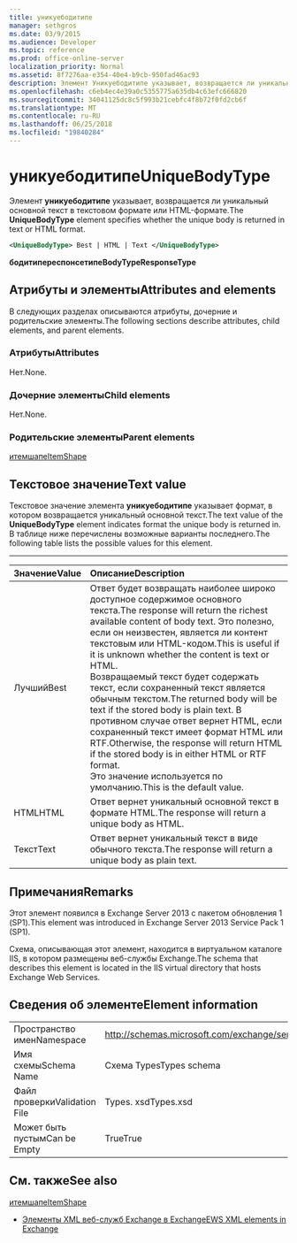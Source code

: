 ```yaml
---
title: уникуебодитипе
manager: sethgros
ms.date: 03/9/2015
ms.audience: Developer
ms.topic: reference
ms.prod: office-online-server
localization_priority: Normal
ms.assetid: 8f7276aa-e354-40e4-b9cb-950fad46ac93
description: Элемент Уникуебодитипе указывает, возвращается ли уникальный основной текст в текстовом формате или HTML-формате.
ms.openlocfilehash: c6eb4ec4e39a0c5355775a635db4c63efc666820
ms.sourcegitcommit: 34041125dc8c5f993b21cebfc4f8b72f0fd2cb6f
ms.translationtype: MT
ms.contentlocale: ru-RU
ms.lasthandoff: 06/25/2018
ms.locfileid: "19840284"
---
```

# <a name="uniquebodytype"></a><span data-ttu-id="9115c-103">уникуебодитипе</span><span class="sxs-lookup"><span data-stu-id="9115c-103">UniqueBodyType</span></span>

<span data-ttu-id="9115c-104">Элемент **уникуебодитипе** указывает, возвращается ли уникальный основной текст в текстовом формате или HTML-формате.</span><span class="sxs-lookup"><span data-stu-id="9115c-104">The **UniqueBodyType** element specifies whether the unique body is returned in text or HTML format.</span></span> 
  
```XML
<UniqueBodyType> Best | HTML | Text </UniqueBodyType>
```

 <span data-ttu-id="9115c-105">**бодитипереспонсетипе**</span><span class="sxs-lookup"><span data-stu-id="9115c-105">**BodyTypeResponseType**</span></span>
## <a name="attributes-and-elements"></a><span data-ttu-id="9115c-106">Атрибуты и элементы</span><span class="sxs-lookup"><span data-stu-id="9115c-106">Attributes and elements</span></span>

<span data-ttu-id="9115c-107">В следующих разделах описываются атрибуты, дочерние и родительские элементы.</span><span class="sxs-lookup"><span data-stu-id="9115c-107">The following sections describe attributes, child elements, and parent elements.</span></span>
  
### <a name="attributes"></a><span data-ttu-id="9115c-108">Атрибуты</span><span class="sxs-lookup"><span data-stu-id="9115c-108">Attributes</span></span>

<span data-ttu-id="9115c-109">Нет.</span><span class="sxs-lookup"><span data-stu-id="9115c-109">None.</span></span>
  
### <a name="child-elements"></a><span data-ttu-id="9115c-110">Дочерние элементы</span><span class="sxs-lookup"><span data-stu-id="9115c-110">Child elements</span></span>

<span data-ttu-id="9115c-111">Нет.</span><span class="sxs-lookup"><span data-stu-id="9115c-111">None.</span></span>
  
### <a name="parent-elements"></a><span data-ttu-id="9115c-112">Родительские элементы</span><span class="sxs-lookup"><span data-stu-id="9115c-112">Parent elements</span></span>

[<span data-ttu-id="9115c-113">итемшапе</span><span class="sxs-lookup"><span data-stu-id="9115c-113">ItemShape</span></span>](itemshape.md)
  
## <a name="text-value"></a><span data-ttu-id="9115c-114">Текстовое значение</span><span class="sxs-lookup"><span data-stu-id="9115c-114">Text value</span></span>

<span data-ttu-id="9115c-115">Текстовое значение элемента **уникуебодитипе** указывает формат, в котором возвращается уникальный основной текст.</span><span class="sxs-lookup"><span data-stu-id="9115c-115">The text value of the **UniqueBodyType** element indicates format the unique body is returned in.</span></span> <span data-ttu-id="9115c-116">В таблице ниже перечислены возможные варианты последнего.</span><span class="sxs-lookup"><span data-stu-id="9115c-116">The following table lists the possible values for this element.</span></span> 
  
****

|<span data-ttu-id="9115c-117">**Значение**</span><span class="sxs-lookup"><span data-stu-id="9115c-117">**Value**</span></span>|<span data-ttu-id="9115c-118">**Описание**</span><span class="sxs-lookup"><span data-stu-id="9115c-118">**Description**</span></span>|
|:-----|:-----|
|<span data-ttu-id="9115c-119">Лучший</span><span class="sxs-lookup"><span data-stu-id="9115c-119">Best</span></span>  <br/> |<span data-ttu-id="9115c-120">Ответ будет возвращать наиболее широко доступное содержимое основного текста.</span><span class="sxs-lookup"><span data-stu-id="9115c-120">The response will return the richest available content of body text.</span></span> <span data-ttu-id="9115c-121">Это полезно, если он неизвестен, является ли контент текстовым или HTML-кодом.</span><span class="sxs-lookup"><span data-stu-id="9115c-121">This is useful if it is unknown whether the content is text or HTML.</span></span>  <br/> <span data-ttu-id="9115c-122">Возвращаемый текст будет содержать текст, если сохраненный текст является обычным текстом.</span><span class="sxs-lookup"><span data-stu-id="9115c-122">The returned body will be text if the stored body is plain text.</span></span> <span data-ttu-id="9115c-123">В противном случае ответ вернет HTML, если сохраненный текст имеет формат HTML или RTF.</span><span class="sxs-lookup"><span data-stu-id="9115c-123">Otherwise, the response will return HTML if the stored body is in either HTML or RTF format.</span></span>  <br/> <span data-ttu-id="9115c-124">Это значение используется по умолчанию.</span><span class="sxs-lookup"><span data-stu-id="9115c-124">This is the default value.</span></span>  <br/> |
|<span data-ttu-id="9115c-125">HTML</span><span class="sxs-lookup"><span data-stu-id="9115c-125">HTML</span></span>  <br/> |<span data-ttu-id="9115c-126">Ответ вернет уникальный основной текст в формате HTML.</span><span class="sxs-lookup"><span data-stu-id="9115c-126">The response will return a unique body as HTML.</span></span>  <br/> |
|<span data-ttu-id="9115c-127">Текст</span><span class="sxs-lookup"><span data-stu-id="9115c-127">Text</span></span>  <br/> |<span data-ttu-id="9115c-128">Ответ вернет уникальный текст в виде обычного текста.</span><span class="sxs-lookup"><span data-stu-id="9115c-128">The response will return a unique body as plain text.</span></span>  <br/> |
   
## <a name="remarks"></a><span data-ttu-id="9115c-129">Примечания</span><span class="sxs-lookup"><span data-stu-id="9115c-129">Remarks</span></span>

<span data-ttu-id="9115c-130">Этот элемент появился в Exchange Server 2013 с пакетом обновления 1 (SP1).</span><span class="sxs-lookup"><span data-stu-id="9115c-130">This element was introduced in Exchange Server 2013 Service Pack 1 (SP1).</span></span>
  
<span data-ttu-id="9115c-131">Схема, описывающая этот элемент, находится в виртуальном каталоге IIS, в котором размещены веб-службы Exchange.</span><span class="sxs-lookup"><span data-stu-id="9115c-131">The schema that describes this element is located in the IIS virtual directory that hosts Exchange Web Services.</span></span>
  
## <a name="element-information"></a><span data-ttu-id="9115c-132">Сведения об элементе</span><span class="sxs-lookup"><span data-stu-id="9115c-132">Element information</span></span>

|||
|:-----|:-----|
|<span data-ttu-id="9115c-133">Пространство имен</span><span class="sxs-lookup"><span data-stu-id="9115c-133">Namespace</span></span>  <br/> |http://schemas.microsoft.com/exchange/services/2006/types  <br/> |
|<span data-ttu-id="9115c-134">Имя схемы</span><span class="sxs-lookup"><span data-stu-id="9115c-134">Schema Name</span></span>  <br/> |<span data-ttu-id="9115c-135">Схема Types</span><span class="sxs-lookup"><span data-stu-id="9115c-135">Types schema</span></span>  <br/> |
|<span data-ttu-id="9115c-136">Файл проверки</span><span class="sxs-lookup"><span data-stu-id="9115c-136">Validation File</span></span>  <br/> |<span data-ttu-id="9115c-137">Types. xsd</span><span class="sxs-lookup"><span data-stu-id="9115c-137">Types.xsd</span></span>  <br/> |
|<span data-ttu-id="9115c-138">Может быть пустым</span><span class="sxs-lookup"><span data-stu-id="9115c-138">Can be Empty</span></span>  <br/> |<span data-ttu-id="9115c-139">True</span><span class="sxs-lookup"><span data-stu-id="9115c-139">True</span></span>  <br/> |
   
## <a name="see-also"></a><span data-ttu-id="9115c-140">См. также</span><span class="sxs-lookup"><span data-stu-id="9115c-140">See also</span></span>



[<span data-ttu-id="9115c-141">итемшапе</span><span class="sxs-lookup"><span data-stu-id="9115c-141">ItemShape</span></span>](itemshape.md)


- [<span data-ttu-id="9115c-142">Элементы XML веб-служб Exchange в Exchange</span><span class="sxs-lookup"><span data-stu-id="9115c-142">EWS XML elements in Exchange</span></span>](ews-xml-elements-in-exchange.md)

